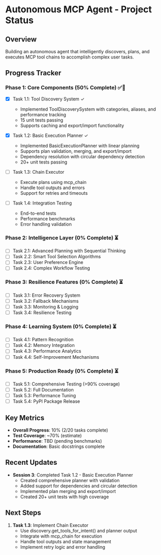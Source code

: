 # Autonomous MCP Agent - Project Status

## Overview
Building an autonomous agent that intelligently discovers, plans, and executes MCP tool chains to accomplish complex user tasks.

## Progress Tracker

### Phase 1: Core Components (50% Complete) ✅🔄
- [x] Task 1.1: Tool Discovery System ✓
  - Implemented ToolDiscoverySystem with categories, aliases, and performance tracking
  - 15 unit tests passing
  - Supports caching and export/import functionality
  
- [x] Task 1.2: Basic Execution Planner ✓ 
  - Implemented BasicExecutionPlanner with linear planning
  - Supports plan validation, merging, and export/import
  - Dependency resolution with circular dependency detection
  - 20+ unit tests passing
  
- [ ] Task 1.3: Chain Executor
  - Execute plans using mcp_chain
  - Handle tool outputs and errors
  - Support for retries and timeouts
  
- [ ] Task 1.4: Integration Testing
  - End-to-end tests
  - Performance benchmarks
  - Error handling validation

### Phase 2: Intelligence Layer (0% Complete) ⏳
- [ ] Task 2.1: Advanced Planning with Sequential Thinking
- [ ] Task 2.2: Smart Tool Selection Algorithms  
- [ ] Task 2.3: User Preference Engine
- [ ] Task 2.4: Complex Workflow Testing

### Phase 3: Resilience Features (0% Complete) ⏳
- [ ] Task 3.1: Error Recovery System
- [ ] Task 3.2: Fallback Mechanisms
- [ ] Task 3.3: Monitoring & Logging  
- [ ] Task 3.4: Resilience Testing

### Phase 4: Learning System (0% Complete) ⏳
- [ ] Task 4.1: Pattern Recognition
- [ ] Task 4.2: Memory Integration
- [ ] Task 4.3: Performance Analytics
- [ ] Task 4.4: Self-Improvement Mechanisms

### Phase 5: Production Ready (0% Complete) ⏳
- [ ] Task 5.1: Comprehensive Testing (>90% coverage)
- [ ] Task 5.2: Full Documentation
- [ ] Task 5.3: Performance Tuning
- [ ] Task 5.4: PyPI Package Release

## Key Metrics
- **Overall Progress**: 10% (2/20 tasks complete)
- **Test Coverage**: ~70% (estimate)
- **Performance**: TBD (pending benchmarks)
- **Documentation**: Basic docstrings complete

## Recent Updates
- **Session 3**: Completed Task 1.2 - Basic Execution Planner
  - Created comprehensive planner with validation
  - Added support for dependencies and circular detection
  - Implemented plan merging and export/import
  - Created 20+ unit tests with high coverage

## Next Steps
1. **Task 1.3**: Implement Chain Executor
   - Use discovery.get_tools_for_intent() and planner output
   - Integrate with mcp_chain for execution
   - Handle tool outputs and state management
   - Implement retry logic and error handling
